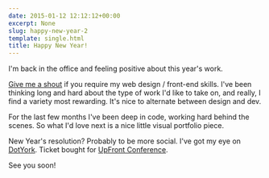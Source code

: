 ```yaml
---
date: 2015-01-12 12:12:12+00:00
excerpt: None
slug: happy-new-year-2
template: single.html
title: Happy New Year!
---
```


I'm back in the office and feeling positive about this year's work.

[Give me a shout](/contact/) if you require my web design / front-end skills. I've been thinking long and hard about the type of work I'd like to take on, and really, I find a variety most rewarding. It's nice to alternate between design and dev.

For the last few months I've been deep in code, working hard behind the scenes. So what I'd love next is a nice little visual portfolio piece.

New Year's resolution? Probably to be more social. I've got my eye on [DotYork](http://dotyork.com/conference). Ticket bought for [UpFront Conference](http://upfrontconf.com/).

See you soon!
